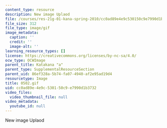 ```yaml
---
content_type: resource
description: New image Uplaod
file: /courses/res-21g-01-kana-spring-2010/cc0ad89e4e9c530150c9e7990d1b3732_0502.gif
file_size: 312
file_type: image/gif
image_metadata:
  caption: ''
  credit: ''
  image-alt: ''
learning_resource_types: []
license: https://creativecommons.org/licenses/by-nc-sa/4.0/
ocw_type: OCWImage
parent_title: Katakana "a"
parent_type: SupplementalResourceSection
parent_uid: 86ef328a-5b74-fa07-4940-af2e95ad19d4
resourcetype: Image
title: 0502.gif
uid: cc0ad89e-4e9c-5301-50c9-e7990d1b3732
video_files:
  video_thumbnail_file: null
video_metadata:
  youtube_id: null
---
```

New image Uplaod